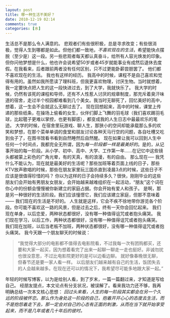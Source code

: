 ```yaml
---
layout: post
title: 哪一种生活不美好？
date: 2010-12-19 02:14
comments: true
categories: [水]
---
```

生活总不是那么令人满意的。
悲观者们有些很积极，总是寻求改变；有些很消极，觉得人生到哪都是如此。但他们都一致地，<em>不喜欢现在的生活</em>，希望能快点摆脱（至少是）这一段。另一些悲观者每天都认真奋斗，给所有人容光焕发的印象。但你问他梦想是什么，他也许会说希望50岁或者45岁就能事业有成然后退休去度假。在我看来，后者跟前两者没有任何区别，只不过更能卧薪尝胆罢了。
他们都不喜欢现在的生活。
我也有这样的经历。
我高中的时候，课程不是自己喜欢和觉得有用的。虽然如我所愿读了理科班，但我更喜欢物理，讨厌生物。当时就想着，我一定要快点把人生的这一段快进过去，到了大学，我就快乐了。
我大学的时候，仍然有该死的课程和导师，还有不人性惹人讨厌的规章制度，那充斥着臭汗味道的宿舍，走过半个校园都难看到几个美女。我当时无聊死了，回忆美好的高中，想着，这一生会不会就这么无聊过去了。
现在回想起来，高中的时候，课堂上传递的那些纸条，在操场上偷看的女生，伙伴们脚上飞舞的羽毛球（我们喜欢踢羽毛球，比起毽子更难以掌控，也更有脚感），都变成我的人生日志中最最欢乐的笔迹。
大学的时候，在宿舍里玩游戏、聊人生，那狭小的空间却能承载那么多的欢笑和梦想，在那个菜单单调的食堂和朋友讨论各种天马行空的问题，各自吐槽又吃到虫子了，在图书馆看书看到自然睡然后自然醒。
现在如果让我可以回到人生中任何一个时间点，我都完全无所谓，因为<em>每一阶段都一样是最美好的</em>。是的，从记事开始的每一阶段。从小学、初中、高中、大学、工作第一年……在记忆中这些镜头都被蒙上彩色的广角光晕，有的天真，有的浪漫，有的自由。
那么现在──
我凭什么不能认为，现在就是最美好的生活呢？那些加班等着页面上线的日子，那些KTV放声歌唱的时候，那些在朋友家里玩三国杀直到凌晨3点的时候，这些日子不应该是很值得珍惜的吗？
你以为这样的日子会持续多久？很快，刚刚毕业的这些朋友们会开始有男朋友女朋友，会开始越来越难组织在一起活动，“朋友”这个词在你心中的份额会慢慢被你新建立的家庭占据。你会开始有爱人和孩子。
是啊，那是另一种很好的生活阶段。我们应该憧憬它，我们应该建立家庭，但那不意味着——
我们现在的生活是不好的。
人生就是这样，它会不疾不徐地带你游览各个阶段。你可能不喜欢这一路的风景，但是过去之后，终有一天你会回忆起来。
我们现在单身，以后恋爱，两种状态都很好，没有哪一种值得诅咒或者抱头痛哭。
我们现在学习，以后工作，两种状态都很好，没有哪一种值得诅咒或者抱头痛哭。
我们现在加班，以后当老板不加班，两种状态都很好，没有哪一种值得诅咒或者抱头痛哭。
我今天跟一个朋友聊天的时候说：
<blockquote>“我觉得大部分的电影都不值得去电影院看，不过我每一次有团购都买，还要和大家一起买，因为想着看完了出来一起聊一聊走一走也挺好。非诚勿扰也很没意思，不过比电影院更好的是可以边看边聊。
就好像春晚很无聊，但春节还是要一家人看一样。
以后朋友们越来越有自己的生活，饭团失去的人会越来越多。在现在还可以的情况下，我希望尽可能多地跟大家一起。”</blockquote>
年轻的时候写博客，以为是给别人看，到了岁末，一篇一篇翻过来，才知道是写给自己。
经朋友提点，本文论点有分支状况，被误解了。看来我功力还不够，我再明确总结一次本文核心思想：
<em>回过头来看，人生的每一阶段其实都会在另一个久远的阶段被怀恋。那么作为身处这一阶段的自己，抱着开开心心的态度去生活，而不是抱怨着走下去，那一定会对自己的心态有正面的刺激，从而在当下就开始享受起来，而不是几年或者几十年后的彼时。</em>
